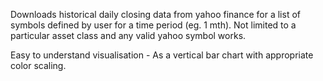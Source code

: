 Downloads historical daily closing data from yahoo finance for a list of symbols defined by user for a time period (eg. 1 mth).
Not limited to a particular asset class and any valid yahoo symbol works.

Easy to understand visualisation - As a vertical bar chart with appropriate color scaling.
